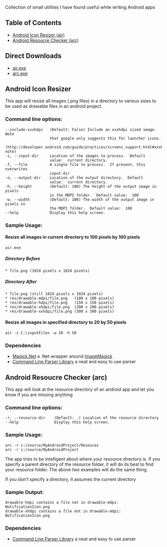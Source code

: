 Collection of small utilities I have found useful while writing Android apps

## Table of Contents ##
* [Android Icon Resizer (air)](https://github.com/jquintus/QuintusPersonal/tree/master/AndroidIconResizer#android-icon-resizer)
* [Android Resoucre Checker (arc)](https://github.com/jquintus/QuintusPersonal/tree/master/AndroidIconResizer#android-resoucre-checker-arc)

## Direct Downloads ##
* [air.exe](https://github.com/jquintus/ConsoleProjects/raw/master/apps/air.Exe)
* [arc.exe](https://github.com/jquintus/ConsoleProjects/raw/master/apps/arc.Exe)

## Android Icon Resizer ##
This app will resize all images (.png files) in a directory to various sizes to be used as drawable files in an android project.


### Command line options: ###

    --include-xxxhdpi   (Default: False) Include an xxxhdpi sized image.  Note
                        that google only suggests this for launcher icons.
                        (http://developer.android.com/guide/practices/screens_support.html#xxxhdpi-note)
    -i, --input-dir     Location of the images to process.  Default
                        value:  current directory.
    -f, --file          A single file to process.  If present, this overwrites
                        input-dir
    -o, --output-dir    Location of the output directory.  Default
                        value:  current directory.
    -h, --height        (Default: 100) The height of the output image in pixels
                        in the MDPI folder.  Default value:  100
    -w, --width         (Default: 100) The width of the output image in pixels in
                        the MDPI folder.  Default value:  100
    --help              Display this help screen.


### Sample Usage: ###

#### Resize all images in current directory to 100 pixels by 100 pixels ####

    air.exe

##### Directory Before #####

    * file.png (1024 pixels x 1024 pixels)

##### Directory After #####

    * file.png (still 1024 pixels x 1024 pixels)
    * res/drawable-mdpi/file.png   (100 x 100 pixels)
    * res/drawable-hdpi/file.png   (150 x 150 pixels)
    * res/drawable-xhdpi/file.png  (200 x 200 pixels)
    * res/drawable-xxhdpi/file.png (300 x 300 pixels)


#### Resize all images in specified directory to 20 by 50 pixels ####

    air -i C:\inputFiles -w 20 -h 50

### Dependencies ###

- [Magick.Net](https://magick.codeplex.com/) a .Net wrapper around [ImageMagick](http://www.imagemagick.org/)
- [Command Line Parser Library](https://commandline.codeplex.com/) a neat and easy to use parser

## Android Resoucre Checker (arc) ##

This app will look at the resource directory of an android app and let you know if you are missing anything

### Command line options: ###

    -r, --resource-dir    (Default: .) Location of the resource directory
    --help                Display this help screen.

### Sample Usage: ###

    arc -r c:/source/MyAndroidProject/Resouces
    arc -r c:/source/MyAndroidProject

The app tries to be intelligent about where your resource directory is.  If you specify a parent directory of the resource folder, it will do its best to find your resource folder.  The above two examples will do the same thing. 

If you don't specify a directory, it assumes the current directory

### Sample Output: ###

    drawable-hdpi contains a file not in drawable-mdpi:  NotificationIcon.png
    drawable-xhdpi contains a file not in drawable-mdpi:  NotificationIcon.png

### Dependencies ###

- [Command Line Parser Library](https://commandline.codeplex.com/) a neat and easy to use parser

